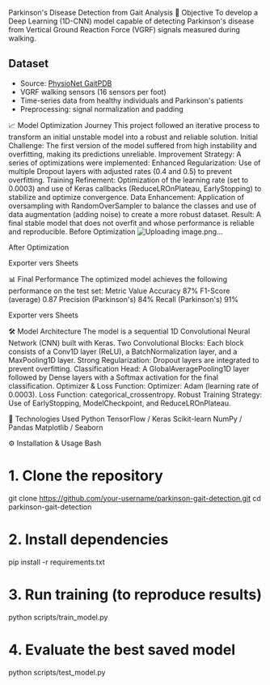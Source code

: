 Parkinson's Disease Detection from Gait Analysis
🎯 Objective
To develop a Deep Learning (1D-CNN) model capable of detecting Parkinson's disease from Vertical Ground Reaction Force (VGRF) signals measured during walking.

## Dataset
- Source: [PhysioNet GaitPDB](https://physionet.org/content/gaitpdb/1.0.0/)
- VGRF walking sensors (16 sensors per foot)
- Time-series data from healthy individuals and Parkinson's patients
- Preprocessing: signal normalization and padding

📈 Model Optimization Journey
This project followed an iterative process to transform an initial unstable model into a robust and reliable solution.
Initial Challenge: The first version of the model suffered from high instability and overfitting, making its predictions unreliable.
Improvement Strategy: A series of optimizations were implemented:
Enhanced Regularization: Use of multiple Dropout layers with adjusted rates (0.4 and 0.5) to prevent overfitting.
Training Refinement: Optimization of the learning rate (set to 0.0003) and use of Keras callbacks (ReduceLROnPlateau, EarlyStopping) to stabilize and optimize convergence.
Data Enhancement: Application of oversampling with RandomOverSampler to balance the classes and use of data augmentation (adding noise) to create a more robust dataset.
Result: A final stable model that does not overfit and whose performance is reliable and reproducible.
Before Optimization
![Uploading image.png…]()

After Optimization





Exporter vers Sheets

📊 Final Performance
The optimized model achieves the following performance on the test set:
Metric
Value
Accuracy
87%
F1-Score (average)
0.87
Precision (Parkinson's)
84%
Recall (Parkinson's)
91%

Exporter vers Sheets

🛠️ Model Architecture
The model is a sequential 1D Convolutional Neural Network (CNN) built with Keras.
Two Convolutional Blocks: Each block consists of a Conv1D layer (ReLU), a BatchNormalization layer, and a MaxPooling1D layer.
Strong Regularization: Dropout layers are integrated to prevent overfitting.
Classification Head: A GlobalAveragePooling1D layer followed by Dense layers with a Softmax activation for the final classification.
Optimizer & Loss Function:
Optimizer: Adam (learning rate of 0.0003).
Loss Function: categorical_crossentropy.
Robust Training Strategy: Use of EarlyStopping, ModelCheckpoint, and ReduceLROnPlateau.

🚀 Technologies Used
Python
TensorFlow / Keras
Scikit-learn
NumPy / Pandas
Matplotlib / Seaborn

⚙️ Installation & Usage
Bash
# 1. Clone the repository
git clone https://github.com/your-username/parkinson-gait-detection.git
cd parkinson-gait-detection

# 2. Install dependencies
pip install -r requirements.txt

# 3. Run training (to reproduce results)
python scripts/train_model.py

# 4. Evaluate the best saved model
python scripts/test_model.py


